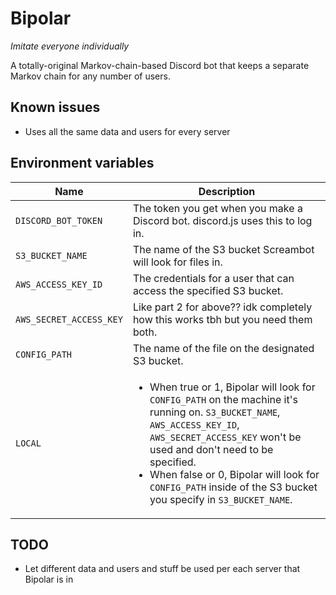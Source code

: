 # Bipolar
_Imitate everyone individually_

A totally-original Markov-chain-based Discord bot that keeps a separate Markov chain for any number of users.

## Known issues
- Uses all the same data and users for every server

## Environment variables
| Name | Description |
| --- | --- |
| `DISCORD_BOT_TOKEN` | The token you get when you make a Discord bot. discord.js uses this to log in. |
| `S3_BUCKET_NAME` | The name of the S3 bucket Screambot will look for files in. |
| `AWS_ACCESS_KEY_ID` | The credentials for a user that can access the specified S3 bucket. |
| `AWS_SECRET_ACCESS_KEY` | Like part 2 for above?? idk completely how this works tbh but you need them both. |
| `CONFIG_PATH` | The name of the file on the designated S3 bucket. |
| `LOCAL` | <ul><li>When true or 1, Bipolar will look for `CONFIG_PATH` on the machine it's running on. `S3_BUCKET_NAME`, `AWS_ACCESS_KEY_ID`, `AWS_SECRET_ACCESS_KEY` won't be used and don't need to be specified.</li><li>When false or 0, Bipolar will look for `CONFIG_PATH` inside of the S3 bucket you specify in `S3_BUCKET_NAME`.</li></ul> |

## TODO
- Let different data and users and stuff be used per each server that Bipolar is in
